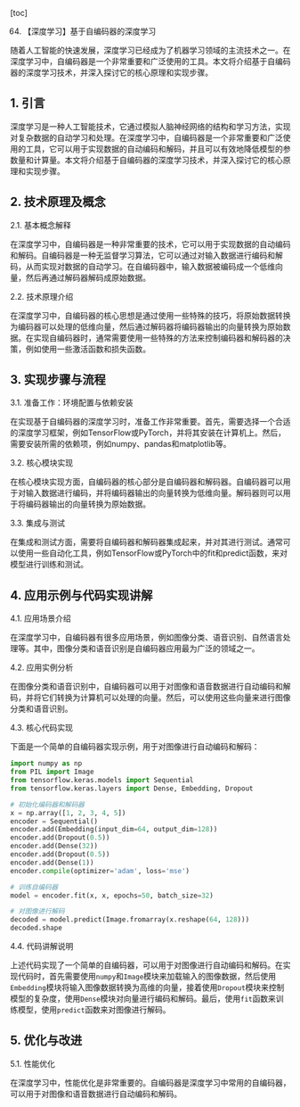 
[toc]                    
                
                
64. 【深度学习】基于自编码器的深度学习

随着人工智能的快速发展，深度学习已经成为了机器学习领域的主流技术之一。在深度学习中，自编码器是一个非常重要和广泛使用的工具。本文将介绍基于自编码器的深度学习技术，并深入探讨它的核心原理和实现步骤。

## 1. 引言

深度学习是一种人工智能技术，它通过模拟人脑神经网络的结构和学习方法，实现对复杂数据的自动学习和处理。在深度学习中，自编码器是一个非常重要和广泛使用的工具，它可以用于实现数据的自动编码和解码，并且可以有效地降低模型的参数量和计算量。本文将介绍基于自编码器的深度学习技术，并深入探讨它的核心原理和实现步骤。

## 2. 技术原理及概念

2.1. 基本概念解释

在深度学习中，自编码器是一种非常重要的技术，它可以用于实现数据的自动编码和解码。自编码器是一种无监督学习算法，它可以通过对输入数据进行编码和解码，从而实现对数据的自动学习。在自编码器中，输入数据被编码成一个低维向量，然后再通过解码器解码成原始数据。

2.2. 技术原理介绍

在深度学习中，自编码器的核心思想是通过使用一些特殊的技巧，将原始数据转换为编码器可以处理的低维向量，然后通过解码器将编码器输出的向量转换为原始数据。在实现自编码器时，通常需要使用一些特殊的方法来控制编码器和解码器的决策，例如使用一些激活函数和损失函数。

## 3. 实现步骤与流程

3.1. 准备工作：环境配置与依赖安装

在实现基于自编码器的深度学习时，准备工作非常重要。首先，需要选择一个合适的深度学习框架，例如TensorFlow或PyTorch，并将其安装在计算机上。然后，需要安装所需的依赖项，例如numpy、pandas和matplotlib等。

3.2. 核心模块实现

在核心模块实现方面，自编码器的核心部分是自编码器和解码器。自编码器可以用于对输入数据进行编码，并将编码器输出的向量转换为低维向量。解码器则可以用于将编码器输出的向量转换为原始数据。

3.3. 集成与测试

在集成和测试方面，需要将自编码器和解码器集成起来，并对其进行测试。通常可以使用一些自动化工具，例如TensorFlow或PyTorch中的fit和predict函数，来对模型进行训练和测试。

## 4. 应用示例与代码实现讲解

4.1. 应用场景介绍

在深度学习中，自编码器有很多应用场景，例如图像分类、语音识别、自然语言处理等。其中，图像分类和语音识别是自编码器应用最为广泛的领域之一。

4.2. 应用实例分析

在图像分类和语音识别中，自编码器可以用于对图像和语音数据进行自动编码和解码，并将它们转换为计算机可以处理的向量。然后，可以使用这些向量来进行图像分类和语音识别。

4.3. 核心代码实现

下面是一个简单的自编码器实现示例，用于对图像进行自动编码和解码：

```python
import numpy as np
from PIL import Image
from tensorflow.keras.models import Sequential
from tensorflow.keras.layers import Dense, Embedding, Dropout

# 初始化编码器和解码器
x = np.array([1, 2, 3, 4, 5])
encoder = Sequential()
encoder.add(Embedding(input_dim=64, output_dim=128))
encoder.add(Dropout(0.5))
encoder.add(Dense(32))
encoder.add(Dropout(0.5))
encoder.add(Dense(1))
encoder.compile(optimizer='adam', loss='mse')

# 训练自编码器
model = encoder.fit(x, x, epochs=50, batch_size=32)

# 对图像进行解码
decoded = model.predict(Image.fromarray(x.reshape(64, 128)))
decoded.shape
```

4.4. 代码讲解说明

上述代码实现了一个简单的自编码器，可以用于对图像进行自动编码和解码。在实现代码时，首先需要使用`numpy`和`Image`模块来加载输入的图像数据，然后使用`Embedding`模块将输入图像数据转换为高维的向量，接着使用`Dropout`模块来控制模型的复杂度，使用`Dense`模块对向量进行编码和解码。最后，使用`fit`函数来训练模型，使用`predict`函数来对图像进行解码。

## 5. 优化与改进

5.1. 性能优化

在深度学习中，性能优化是非常重要的。自编码器是深度学习中常用的自编码器，可以用于对图像和语音数据进行自动编码和解码。

